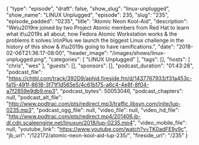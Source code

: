 {
  "type": "episode",
  "draft": false,
  "show_slug": "linux-unplugged",
  "show_name": "LINUX Unplugged",
  "episode": 235,
  "slug": "235",
  "episode_padded": "0235",
  "title": "Atomic Neon Kool-Aid",
  "description": "We\u2019re joined by two Project Atomic members from Red Hat to learn what it\u2019s all about, how Fedora Atomic Workstation works & the problems it solves.\n\nPlus we launch the biggest Linux challenge in the history of this show & it\u2019s going to have ramifications.",
  "date": "2018-02-06T21:36:17-08:00",
  "header_image": "/images/shows/linux-unplugged.png",
  "categories": [
    "LINUX Unplugged"
  ],
  "tags": [],
  "hosts": [
    "chris",
    "wes"
  ],
  "guests": [],
  "sponsors": [],
  "podcast_duration": "01:43:28",
  "podcast_file": "https://chtbl.com/track/392D9/aphid.fireside.fm/d/1437767933/f31a453c-fa15-491f-8618-3f71f1d565e5/4c61b175-a6c4-4e8f-8f04-a7f2859e9db9.mp3",
  "podcast_bytes": 50053046,
  "podcast_chapters": null,
  "podcast_alt_file": "http://www.podtrac.com/pts/redirect.mp3/traffic.libsyn.com/jnite/lup-0235.mp3",
  "podcast_ogg_file": null,
  "video_file": null,
  "video_hd_file": "http://www.podtrac.com/pts/redirect.mp4/201406.jb-dl.cdn.scaleengine.net/linuxun/2018/lup-0235.mp4",
  "video_mobile_file": null,
  "youtube_link": "https://www.youtube.com/watch?v=TK0adFE9y9c",
  "jb_url": "/122172/atomic-neon-kool-aid-lup-235/",
  "fireside_url": "/235"
}

